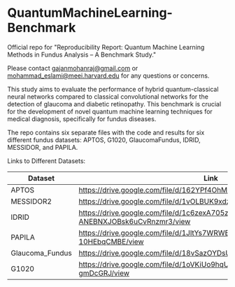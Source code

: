 # QuantumMachineLearning-Benchmark

Official repo for "Reproducibility Report: Quantum Machine Learning Methods in Fundus Analysis – A Benchmark Study."

Please contact gajanmohanraj@gmail.com or mohammad_eslami@meei.harvard.edu for any questions or concerns.

This study aims to evaluate the performance of hybrid quantum-classical neural networks compared to classical convolutional networks for the detection of glaucoma and diabetic retinopathy. This benchmark is crucial for the development of novel quantum machine learning techniques for medical diagnosis, specifically for fundus diseases.

The repo contains six separate files with the code and results for six different fundus datasets: APTOS, G1020, GlaucomaFundus, IDRID, MESSIDOR, and PAPILA. 


Links to Different Datasets:

|    Dataset    |      Link     |
| ------------- | ------------- |
| APTOS  | https://drive.google.com/file/d/162YPf4OhMVxj9TrQH0GnJv0n7z7gJWpj/view  |
| MESSIDOR2  | https://drive.google.com/file/d/1vOLBUK9xdzNV8eVkRjVdNrRwhPfaOmda/view  |
| IDRID  | https://drive.google.com/file/d/1c6zexA705z-ANEBNXJOBsk6uCvRnzmr3/view  |
| PAPILA  | https://drive.google.com/file/d/1JltYs7WRWEU0yyki1CQw5-10HEbqCMBE/view  |
| Glaucoma_Fundus  | https://drive.google.com/file/d/18vSazOYDsUGdZ64gGkTg3E6jiNtcrUrI/view  |
| G1020  | https://drive.google.com/file/d/1oVKiUo9hqUwbjOf_35BS89R2-gmDcGRJ/view  |

